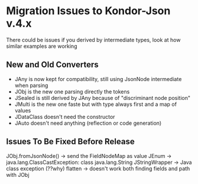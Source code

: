 # Migration Issues to Kondor-Json v.4.x
There could be issues if you derived by intermediate types, look at how similar examples are working

## New and Old Converters

- JAny is now kept for compatibility, still using JsonNode intermediate when parsing
- JObj is the new one parsing directly the tokens
- JSealed is still derived by JAny because of "discriminant node position"
- JMulti is the new one faste but with type always first and a map of values
- JDataClass doesn't need the constructor
- JAuto doesn't need anything (reflection or code generation)

## Issues To Be Fixed Before Release

JObj.fromJsonNode() -> send the FieldNodeMap as value
JEnum -> java.lang.ClassCastException: class java.lang.String
JStringWrapper -> Java class exception (??why)
flatten -> doesn't work both finding fields and path with JObj
